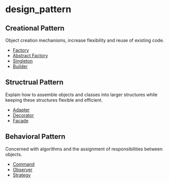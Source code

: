 # design_pattern

## Creational Pattern
Object creation mechanisms, increase flexibility and reuse of existing code.

* [Factory](/Factory/README.md)
* [Abstract Factory](/Abstract_Factory/README.md)
* [Singleton](/Singleton/README.md)
* [Builder](/Builder/README.md)


## Structrual Pattern
Explain how to assemble objects and classes into larger structures while keeping these structures flexible and efficient.

* [Adapter](/Adapter/README.md)
* [Decorator](/Decorator/README.md)
* [Facade](/Facade/README.md)


## Behavioral Pattern
Concerned with algorithms and the assignment of responsibilities between objects.

* [Command](/Command/README.md)
* [Observer](/Observer/README.md)
* [Strategy](/Strategy/README.md)
